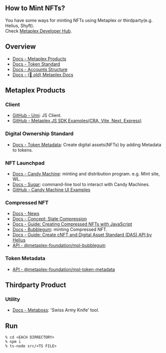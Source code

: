 ## How to Mint NFTs?
You have some ways for minting NFTs using Metaplex or thirdparty(e.g. Helius, Shyft).  
Check [Metaplex Developer Hub](https://developers.metaplex.com/).

## Overview
- [Docs - Metaplex Products](https://developers.metaplex.com/products)
- [Docs - Token Standard](https://developers.metaplex.com/token-metadata/token-standard)
- [Docs - Accounts Structure](https://developers.metaplex.com/token-metadata)
- [Docs - (🚨 old) Metaplex Docs](https://docs.metaplex.com/)

## Metaplex Products
### Client
- [GitHub - Umi](https://github.com/metaplex-foundation/umi): JS Client.
- [GitHub - Metaplex JS SDK Examples(CRA, Vite, Next, Express)](https://github.com/metaplex-foundation/js-examples)

### Digital Ownership Standard
- [Docs - Token Metadata](https://developers.metaplex.com/token-metadata): Create digital assets(NFTs) by adding Metadata to tokens.

### NFT Launchpad
- [Docs - Candy Machine](https://developers.metaplex.com/candy-machine): minting and distribution program. e.g. Mint site, WL.
- [Docs - Sugar](https://developers.metaplex.com/candy-machine/sugar): command-line tool to interact with Candy Machines.
- [GitHub - Candy Machine UI Examples](https://github.com/metaplex-foundation/mpl-token-metadata/tree/main/examples/js)

### Compressed NFT
- [Docs - News](https://solana.com/news/how-to-use-compressed-nfts-on-solana?ref=solana.ghost.io)
- [Docs - Concept: State Compression](https://edge.docs.solana.com/learn/state-compression)
- [Docs - Guide: Creating Compressed NFTs with JavaScript](https://edge.docs.solana.com/developing/guides/compressed-nfts)
- [Docs - Bubblegum](https://developers.metaplex.com/bubblegum): minting Compressed NFT.
- [Docs - Guide: Create cNFT and Digital Asset Standard (DAS) API by Helius](https://www.helius.dev/blog/all-you-need-to-know-about-compression-on-solana)
- [API - @metaplex-foundation/mpl-bubblegum](https://mpl-bubblegum-js-docs.vercel.app/index.html)

### Token Metadata
- [API - @metaplex-foundation/mpl-token-metadata](https://mpl-token-metadata-js-docs.vercel.app/)

## Thirdparty Product
### Utility
- [Docs - Metaboss](https://metaboss.rs/): 'Swiss Army Knife' tool.

## Run
```
% cd <EACH DIRRECTORY>
% npm i
% ts-node src/<TS FILE>
```